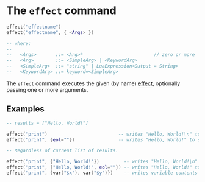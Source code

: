 # The `effect` command

```lua
effect("effectname")
effect("effectname", { <Args> })

-- where:
-- 
--   <Args>       ::= <Arg>*                          // zero or more
--   <Arg>        ::= <SimpleArg> | <KeywordArg>
--   <SimpleArg>  ::= "string" | LuaExpression<Output = String>
--   <KeywordArg> ::= keyword=<SimpleArg>
```

The `effect` command executes the given (by name) [effect](effects.html), optionally passing
one or more arguments.

## Examples

<!-- test {
    "input": "Hello, World!",
    "preamble": "template: get",
    "expect": {
        "effects": [
            {
                "name": "print",
                "args": [ "Hello, World!" ]
            },
            {
                "name": "print",
                "args": [ "Hello, World!" ],
                "kwargs": {
                    "eol": ""
                }
            }
        ]
    }
} -->
```lua
-- results = ["Hello, World!"]

effect("print")                          -- writes "Hello, World!\n" to stdout
effect("print", {eol=""})                -- writes "Hello, World!" to stdout
```

<!-- test {
    "input": "Hello, World!",
    "kwargs": {
        "$x": "Auf",
        "$y": "Wiedersehen"
    },
    "preamble": "template: get",
    "expect": {
        "effects": [
            {
                "name": "print",
                "args": [ "Hello, World!" ]
            },
            {
                "name": "print",
                "args": [ "Hello, World!" ],
                "kwargs": {
                    "eol": ""
                }
            },
            {
                "name": "print",
                "args": [ "Auf", "Wiedersehen" ]
            }
        ]
    }
} -->
```lua
-- Regardless of current list of results.

effect("print", {"Hello, World!"})         -- writes "Hello, World!\n" to stdout
effect("print", {"Hello, World!", eol=""}) -- writes "Hello, World!" to stdout
effect("print", {var("$x"), var("$y")})    -- writes variable contents to stdout
```
